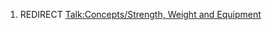 1.  REDIRECT [Talk:Concepts/Strength, Weight and
    Equipment](Talk:Concepts/Strength,_Weight_and_Equipment "wikilink")